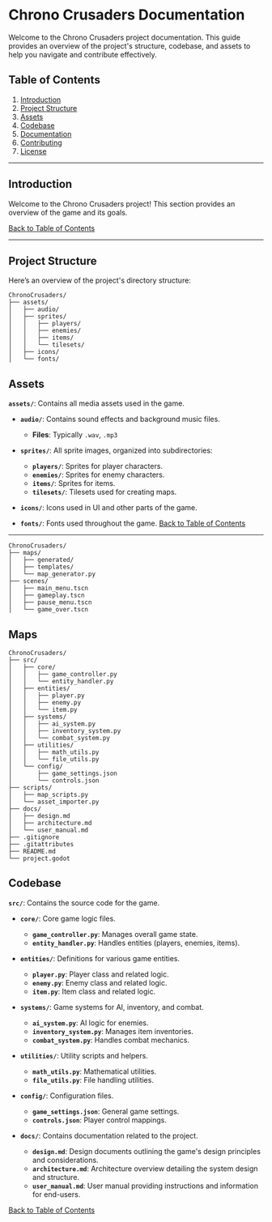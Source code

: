 # Chrono Crusaders Documentation

Welcome to the Chrono Crusaders project documentation. This guide provides an overview of the project's structure, codebase, and assets to help you navigate and contribute effectively.

## Table of Contents

1. [Introduction](#introduction)
2. [Project Structure](#project-structure)
3. [Assets](#assets)
4. [Codebase](#codebase)
5. [Documentation](#documentation)
6. [Contributing](#contributing)
7. [License](#license)

---

## Introduction

Welcome to the Chrono Crusaders project! This section provides an overview of the game and its goals.

[Back to Table of Contents](#table-of-contents)

---

## Project Structure

Here’s an overview of the project's directory structure:

```plaintext
ChronoCrusaders/
├── assets/
│   ├── audio/
│   ├── sprites/
│   │   ├── players/
│   │   ├── enemies/
│   │   ├── items/
│   │   └── tilesets/
│   ├── icons/
│   └── fonts/
```

## Assets

**`assets/`**: Contains all media assets used in the game.

- **`audio/`**: Contains sound effects and background music files.
  - **Files**: Typically `.wav`, `.mp3`

- **`sprites/`**: All sprite images, organized into subdirectories:
  - **`players/`**: Sprites for player characters.
  - **`enemies/`**: Sprites for enemy characters.
  - **`items/`**: Sprites for items.
  - **`tilesets/`**: Tilesets used for creating maps.

- **`icons/`**: Icons used in UI and other parts of the game.

- **`fonts/`**: Fonts used throughout the game.
[Back to Table of Contents](#table-of-contents)

---

```plaintext
ChronoCrusaders/
├── maps/
│   ├── generated/
│   ├── templates/
│   └── map_generator.py
├── scenes/
│   ├── main_menu.tscn
│   ├── gameplay.tscn
│   ├── pause_menu.tscn
│   └── game_over.tscn
```

## Maps

```plaintext
ChronoCrusaders/
├── src/
│   ├── core/
│   │   ├── game_controller.py
│   │   └── entity_handler.py
│   ├── entities/
│   │   ├── player.py
│   │   ├── enemy.py
│   │   └── item.py
│   ├── systems/
│   │   ├── ai_system.py
│   │   ├── inventory_system.py
│   │   └── combat_system.py
│   ├── utilities/
│   │   ├── math_utils.py
│   │   └── file_utils.py
│   └── config/
│       ├── game_settings.json
│       └── controls.json
├── scripts/
│   ├── map_scripts.py
│   └── asset_importer.py
├── docs/
│   ├── design.md
│   ├── architecture.md
│   └── user_manual.md
├── .gitignore
├── .gitattributes
├── README.md
└── project.godot
```

## Codebase

**`src/`**: Contains the source code for the game.

- **`core/`**: Core game logic files.
  - **`game_controller.py`**: Manages overall game state.
  - **`entity_handler.py`**: Handles entities (players, enemies, items).

- **`entities/`**: Definitions for various game entities.
  - **`player.py`**: Player class and related logic.
  - **`enemy.py`**: Enemy class and related logic.
  - **`item.py`**: Item class and related logic.

- **`systems/`**: Game systems for AI, inventory, and combat.
  - **`ai_system.py`**: AI logic for enemies.
  - **`inventory_system.py`**: Manages item inventories.
  - **`combat_system.py`**: Handles combat mechanics.

- **`utilities/`**: Utility scripts and helpers.
  - **`math_utils.py`**: Mathematical utilities.
  - **`file_utils.py`**: File handling utilities.

- **`config/`**: Configuration files.
  - **`game_settings.json`**: General game settings.
  - **`controls.json`**: Player control mappings.

- **`docs/`**: Contains documentation related to the project.
  - **`design.md`**: Design documents outlining the game's design principles and considerations.
  - **`architecture.md`**: Architecture overview detailing the system design and structure.
  - **`user_manual.md`**: User manual providing instructions and information for end-users.

[Back to Table of Contents](#table-of-contents)



